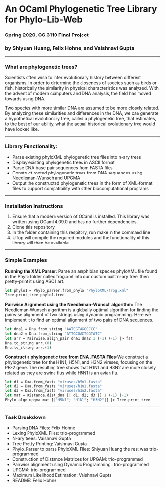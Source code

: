 # An OCaml Phylogenetic Tree Library for Phylo-Lib-Web

### Spring 2020, CS 3110 Final Project
### by Shiyuan Huang, Felix Hohne, and Vaishnavi Gupta

___ 
### What are phylogenetic trees?

Scientists often wish to infer evolutionary history between different organisms.
In order to determine the closeness of species such as birds or fish, 
historically the similarity in physical characteristics was analyzed. 
With the advent of modern computers and DNA analysis, the field has moved 
towards using DNA. 

Two species with more similar DNA are assumed to be more closely related. By 
analyzing these similarities and differences in the DNA, we can generate a 
hypothetical evolutionary tree, called a phylogenetic tree, that estimates, to 
the best of our ability, what the actual historical evolutionary tree would have 
looked like. 

___ 
### Library Functionality: 

- Parse existing phyloXML phylogenetic tree files into n-ary trees
- Display existing phylogenetic trees in ASCII format
- Parse DNA base pair sequences from FASTA files
- Construct rooted phylogenetic trees from DNA sequences using Needleman-Wunsch and UPGMA
- Output the constructed phylogenetic trees in the form of XML-format files to support compatibility with other biocomputational programs

___ 

### Installation Instructions 

1. Ensure that a modern version of OCaml is installed. This library was written using OCaml 4.09.0 and has no further dependencies. 
2. Clone this repository 
3. In the folder containing this respitory, run make in the command line
4. UTop will compile the required modules and the functionality of this library will then be available. 
___ 
### Simple Examples 
**Running the XML Parser:** Parse an amphibian species phyloXML file found in the Phylo folder 
   called frog.xml into our custom built n-ary tree, then pretty-print it using ASCII art.  
   
  ```OCaml
  let phylo1 = Phylo_parser.from_phylo "PhyloXML/frog.xml"
  Tree.print_tree phylo1.tree
   ```

**Pairwise Alignment using the Needleman-Wunsch algorithm:** The Needleman-Wunsch algorithm is a globally optimal algorithm for finding the pairwise alignment of two strings using dynamic programming. Here we implement it to find an optimal alignment of two pairs of DNA sequences. 

```OCaml
let dna1 = Dna.from_string "AATCGTAGGCCCC"
let dna2 = Dna.from_string "ATTGCGACTCGTATC"
let arr = Pairwise.align_pair dna1 dna2 1 (-1) (-1) |> fst
Dna.to_string arr.(0)
Dna.to_string arr.(1)
```

**Construct a phylogenetic tree from DNA .FASTA Files**:We construct a phylogenetic tree for the H1N1, H5N1, and H3N2 viruses, focusing on the PB-2 gene. The resulting tree shows that H1N1 and H3N2 are more 
closely related as they are swine flus while H5N1 is an avian flu.

```OCaml
let d1 = Dna.from_fasta "viruses/h5n1.fasta"
let d2 = Dna.from_fasta "viruses/h1n1.fasta"
let d3 = Dna.from_fasta "viruses/h3n2.fasta"
let mat = Distance.dist_dna [| d1; d2; d3 |] 1 (-1) (-1)
Phylo_algo.upgma mat [|"H5N1"; "H1N1"; "H3N2"|] |> Tree.print_tree
```

___ 

### Task Breakdown 
- Parsing DNA Files: Felix Hohne
- Lexing PhyloXML Files: trio-programmed 
- N-ary trees: Vaishnavi Gupta
- Tree Pretty Printing: Vaishnavi Gupta
- Phylo_Parser to parse PhyloXML Files: Shiyuan Huang the rest was trio-programmed 
- Construction of Distance Matrices for UPGAM: trio-programmed 
- Pairwise alignment using Dynamic Programming : trio-programmed
- UPGMA: trio-programmed
- Maximum Likelihood Estimation: Vaishnavi Gupta
- README: Felix Hohne
